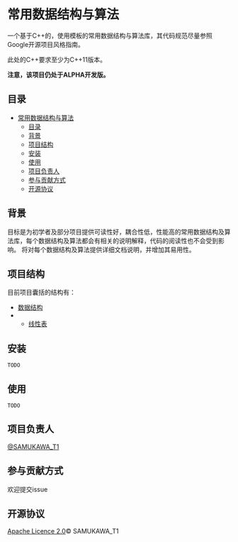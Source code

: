 # 常用数据结构与算法
一个基于C++的，使用模板的常用数据结构与算法库，其代码规范尽量参照Google开源项目风格指南。

此处的C++要求至少为C++11版本。

**注意，该项目仍处于ALPHA开发版。**

## 目录

- [常用数据结构与算法](#常用数据结构与算法)
  - [目录](#目录)
  - [背景](#背景)
  - [项目结构](#项目结构)
  - [安装](#安装)
  - [使用](#使用)
  - [项目负责人](#项目负责人)
  - [参与贡献方式](#参与贡献方式)
  - [开源协议](#开源协议)

## 背景

目标是为初学者及部分项目提供可读性好，耦合性低，性能高的常用数据结构及算法库，每个数据结构及算法都会有相关的说明解释，代码的阅读性也不会受到影响。
将对每个数据结构及算法提供详细文档说明，并增加其易用性。

## 项目结构
目前项目囊括的结构有：
- [数据结构](/src/Data_Structure/)
- - [线性表](/src/Data_Structure/Vector/)
  
## 安装
    TODO

## 使用
    TODO
## 项目负责人
[@SAMUKAWA_T1](https://github.com/Samukawa-T1)

## 参与贡献方式
欢迎提交issue

## 开源协议
[Apache Licence 2.0](LICENSE)© SAMUKAWA_T1
